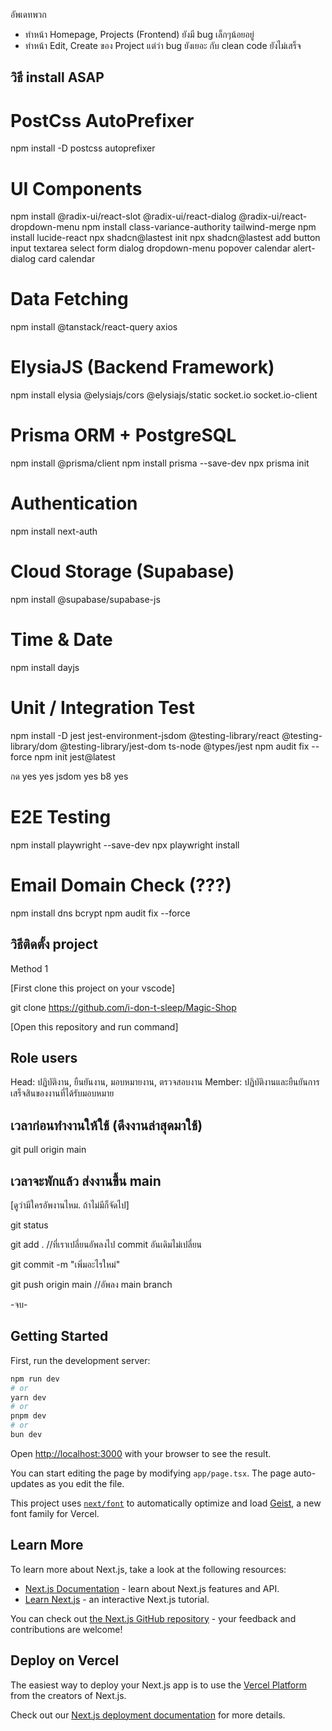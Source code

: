 อัพเดทพวก
- ทำหน้า Homepage, Projects (Frontend) ยังมี bug เล็กๆน้อยอยู่
- ทำหน้า Edit, Create ของ Project แต่ว่า bug ยังเยอะ กับ clean code ยังไม่เสร็จ

## วิธี install ASAP

# PostCss AutoPrefixer
npm install -D postcss autoprefixer

# UI Components
npm install @radix-ui/react-slot @radix-ui/react-dialog @radix-ui/react-dropdown-menu 
npm install class-variance-authority tailwind-merge
npm install lucide-react
npx shadcn@lastest init
npx shadcn@lastest add button input textarea select form dialog dropdown-menu popover calendar alert-dialog card calendar


# Data Fetching
npm install @tanstack/react-query axios

# ElysiaJS (Backend Framework)
npm install elysia @elysiajs/cors @elysiajs/static socket.io socket.io-client

# Prisma ORM + PostgreSQL
npm install @prisma/client
npm install prisma --save-dev
npx prisma init

# Authentication
npm install next-auth

# Cloud Storage (Supabase)
npm install @supabase/supabase-js

# Time & Date
npm install dayjs

# Unit / Integration Test
npm install -D jest jest-environment-jsdom @testing-library/react @testing-library/dom @testing-library/jest-dom ts-node @types/jest
npm audit fix --force
npm init jest@latest

กด yes yes jsdom yes b8 yes

# E2E Testing
npm install playwright --save-dev
npx playwright install

# Email Domain Check (???)
npm install dns bcrypt
npm audit fix --force

## วิธีติดตั้ง project
Method 1

[First clone this project on your vscode]

git clone https://github.com/i-don-t-sleep/Magic-Shop

[Open this repository and run command]

## Role users

Head: ปฏิบัติงาน, ยืนยันงาน, มอบหมายงาน, ตรวจสอบงาน
Member: ปฏิบัติงานและยืนยันการเสร็จสินของงานที่ได้รับมอบหมาย

## เวลาก่อนทำงานให้ใช้ (ดึงงานล่าสุดมาใช้)

git pull origin main

## เวลาจะพักแล้ว ส่งงานขึ้น main
[ดูว่ามีใครอัพงานไหม. ถ้าไม่มีก็จัดไป]

git status

git add . //ที่เราเปลี่ยนอัพลงไป commit อันเดิมไม่เปลี่ยน

git commit -m "เพิ่มอะไรใหม่"

git push origin main //อัพลง main branch

-จบ-

## Getting Started

First, run the development server:

```bash
npm run dev
# or
yarn dev
# or
pnpm dev
# or
bun dev
```

Open [http://localhost:3000](http://localhost:3000) with your browser to see the result.

You can start editing the page by modifying `app/page.tsx`. The page auto-updates as you edit the file.

This project uses [`next/font`](https://nextjs.org/docs/app/building-your-application/optimizing/fonts) to automatically optimize and load [Geist](https://vercel.com/font), a new font family for Vercel.

## Learn More

To learn more about Next.js, take a look at the following resources:

- [Next.js Documentation](https://nextjs.org/docs) - learn about Next.js features and API.
- [Learn Next.js](https://nextjs.org/learn) - an interactive Next.js tutorial.

You can check out [the Next.js GitHub repository](https://github.com/vercel/next.js) - your feedback and contributions are welcome!

## Deploy on Vercel

The easiest way to deploy your Next.js app is to use the [Vercel Platform](https://vercel.com/new?utm_medium=default-template&filter=next.js&utm_source=create-next-app&utm_campaign=create-next-app-readme) from the creators of Next.js.

Check out our [Next.js deployment documentation](https://nextjs.org/docs/app/building-your-application/deploying) for more details.
